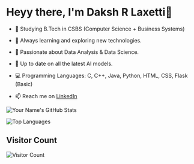 # Heyy there, I'm Daksh R Laxetti👋
- 🚀 Studying B.Tech in CSBS (Computer Science + Business Systems)

- 🌱 Always learning and exploring new technologies.

- 🧠 Passionate about Data Analysis & Data Science.

- 📰 Up to date on all the latest AI models.

- 💻 Programming Languages: C, C++, Java, Python, HTML, CSS, Flask (Basic)

- 📫 Reach me on [LinkedIn](https://www.linkedin.com/in/laxetti-daksh/)

![Your Name's GitHub Stats](https://github-readme-stats.vercel.app/api?username=ig-Lynx&show_icons=true)

![Top Languages](https://github-readme-stats.vercel.app/api/top-langs/?username=ig-Lynx)


## Visitor Count
![Visitor Count](https://profile-counter.glitch.me/{ig-Lynx}/count.svg)
